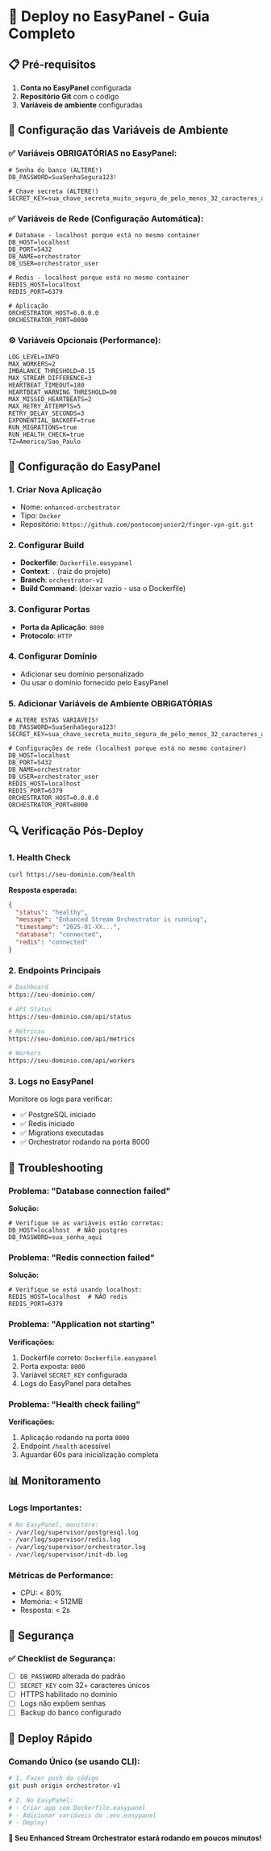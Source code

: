 # 🚀 Deploy no EasyPanel - Guia Completo

## 📋 Pré-requisitos

1. **Conta no EasyPanel** configurada
2. **Repositório Git** com o código
3. **Variáveis de ambiente** configuradas

## 🔧 Configuração das Variáveis de Ambiente

### ✅ Variáveis OBRIGATÓRIAS no EasyPanel:

```env
# Senha do banco (ALTERE!)
DB_PASSWORD=SuaSenhaSegura123!

# Chave secreta (ALTERE!)
SECRET_KEY=sua_chave_secreta_muito_segura_de_pelo_menos_32_caracteres_aqui
```

### ✅ Variáveis de Rede (Configuração Automática):

```env
# Database - localhost porque está no mesmo container
DB_HOST=localhost
DB_PORT=5432
DB_NAME=orchestrator
DB_USER=orchestrator_user

# Redis - localhost porque está no mesmo container
REDIS_HOST=localhost
REDIS_PORT=6379

# Aplicação
ORCHESTRATOR_HOST=0.0.0.0
ORCHESTRATOR_PORT=8000
```

### ⚙️ Variáveis Opcionais (Performance):

```env
LOG_LEVEL=INFO
MAX_WORKERS=2
IMBALANCE_THRESHOLD=0.15
MAX_STREAM_DIFFERENCE=3
HEARTBEAT_TIMEOUT=180
HEARTBEAT_WARNING_THRESHOLD=90
MAX_MISSED_HEARTBEATS=2
MAX_RETRY_ATTEMPTS=5
RETRY_DELAY_SECONDS=3
EXPONENTIAL_BACKOFF=true
RUN_MIGRATIONS=true
RUN_HEALTH_CHECK=true
TZ=America/Sao_Paulo
```

## 🐳 Configuração do EasyPanel

### 1. **Criar Nova Aplicação**
- Nome: `enhanced-orchestrator`
- Tipo: `Docker`
- Repositório: `https://github.com/pontocomjunior2/finger-vpn-git.git`

### 2. **Configurar Build**
- **Dockerfile**: `Dockerfile.easypanel`
- **Context**: `.` (raiz do projeto)
- **Branch**: `orchestrator-v1`
- **Build Command**: (deixar vazio - usa o Dockerfile)

### 3. **Configurar Portas**
- **Porta da Aplicação**: `8000`
- **Protocolo**: `HTTP`

### 4. **Configurar Domínio**
- Adicionar seu domínio personalizado
- Ou usar o domínio fornecido pelo EasyPanel

### 5. **Adicionar Variáveis de Ambiente OBRIGATÓRIAS**
```env
# ALTERE ESTAS VARIÁVEIS!
DB_PASSWORD=SuaSenhaSegura123!
SECRET_KEY=sua_chave_secreta_muito_segura_de_pelo_menos_32_caracteres_aqui

# Configurações de rede (localhost porque está no mesmo container)
DB_HOST=localhost
DB_PORT=5432
DB_NAME=orchestrator
DB_USER=orchestrator_user
REDIS_HOST=localhost
REDIS_PORT=6379
ORCHESTRATOR_HOST=0.0.0.0
ORCHESTRATOR_PORT=8000
```

## 🔍 Verificação Pós-Deploy

### 1. **Health Check**
```bash
curl https://seu-dominio.com/health
```

**Resposta esperada:**
```json
{
  "status": "healthy",
  "message": "Enhanced Stream Orchestrator is running",
  "timestamp": "2025-01-XX...",
  "database": "connected",
  "redis": "connected"
}
```

### 2. **Endpoints Principais**
```bash
# Dashboard
https://seu-dominio.com/

# API Status
https://seu-dominio.com/api/status

# Métricas
https://seu-dominio.com/api/metrics

# Workers
https://seu-dominio.com/api/workers
```

### 3. **Logs no EasyPanel**
Monitore os logs para verificar:
- ✅ PostgreSQL iniciado
- ✅ Redis iniciado  
- ✅ Migrations executadas
- ✅ Orchestrator rodando na porta 8000

## 🚨 Troubleshooting

### Problema: "Database connection failed"
**Solução:**
```env
# Verifique se as variáveis estão corretas:
DB_HOST=localhost  # NÃO postgres
DB_PASSWORD=sua_senha_aqui
```

### Problema: "Redis connection failed"
**Solução:**
```env
# Verifique se está usando localhost:
REDIS_HOST=localhost  # NÃO redis
REDIS_PORT=6379
```

### Problema: "Application not starting"
**Verificações:**
1. Dockerfile correto: `Dockerfile.easypanel`
2. Porta exposta: `8000`
3. Variável `SECRET_KEY` configurada
4. Logs do EasyPanel para detalhes

### Problema: "Health check failing"
**Verificações:**
1. Aplicação rodando na porta `8000`
2. Endpoint `/health` acessível
3. Aguardar 60s para inicialização completa

## 📊 Monitoramento

### Logs Importantes:
```bash
# No EasyPanel, monitore:
- /var/log/supervisor/postgresql.log
- /var/log/supervisor/redis.log  
- /var/log/supervisor/orchestrator.log
- /var/log/supervisor/init-db.log
```

### Métricas de Performance:
- CPU: < 80%
- Memória: < 512MB
- Resposta: < 2s

## 🔐 Segurança

### ✅ Checklist de Segurança:
- [ ] `DB_PASSWORD` alterada do padrão
- [ ] `SECRET_KEY` com 32+ caracteres únicos
- [ ] HTTPS habilitado no domínio
- [ ] Logs não expõem senhas
- [ ] Backup do banco configurado

## 🎯 Deploy Rápido

### Comando Único (se usando CLI):
```bash
# 1. Fazer push do código
git push origin orchestrator-v1

# 2. No EasyPanel:
# - Criar app com Dockerfile.easypanel
# - Adicionar variáveis do .env.easypanel
# - Deploy!
```

**🚀 Seu Enhanced Stream Orchestrator estará rodando em poucos minutos!**